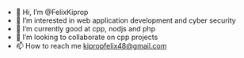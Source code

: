 - 👋 Hi, I’m @FelixKiprop
- 👀 I’m interested in web application development and cyber security
- 🌱 I’m currently good at cpp, nodjs and php
- 💞️ I’m looking to collaborate on cpp projects
- 📫 How to reach me kipropfelix48@gmail.com

<!---
FelixKiprop/FelixKiprop is a ✨ special ✨ repository because its `README.md` (this file) appears on your GitHub profile.
You can click the Preview link to take a look at your changes.
--->
